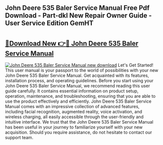 ## John Deere 535 Baler Service Manual Free Pdf Download - Part-dkl New Repair Owner Guide - User Service Edition GemHT

# <h2><a href="http://bc88170.oget.top/?id=John+Deere+535+Baler+Service+Manual">🔗Download New 👉🔴 John Deere 535 Baler Service Manual</a></h2>

[![John Deere 535 Baler Service Manual new download](https://i.imgur.com/5g1atiW.png)](http://bc88170.oget.top/?id=John+Deere+535+Baler+Service+Manual)
Let's Get Started! This user manual is your passport to the world of possibilities with your new John Deere 535 Baler Service Manual. Get acquainted with its features, installation process, and operating guidelines. Before you start using your John Deere 535 Baler Service Manual, we recommend reading this user guide carefully. It contains essential information on product setup, operation, maintenance, and troubleshooting, ensuring that you are able to use the product effectively and efficiently. John Deere 535 Baler Service Manual comes with an impressive collection of advanced features, including facial recognition, augmented reality, voice activation, and wireless charging, all easily accessible through the user-friendly and intuitive interface. We trust that the John Deere 535 Baler Service Manual has been useful in your journey to familiarize yourself with your new acquisition. Should you require assistance, do not hesitate to contact our support team.
